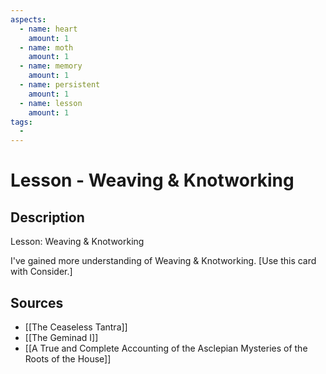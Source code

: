 ```yaml
---
aspects: 
  - name: heart
    amount: 1
  - name: moth
    amount: 1
  - name: memory
    amount: 1
  - name: persistent
    amount: 1
  - name: lesson
    amount: 1
tags:
  - 
---
```


# Lesson - Weaving & Knotworking

## Description
Lesson: Weaving & Knotworking

I've gained more understanding of Weaving & Knotworking. [Use this card with Consider.]
## Sources
- [[The Ceaseless Tantra]]
- [[The Geminad I]]
- [[A True and Complete Accounting of the Asclepian Mysteries of the Roots of the House]]